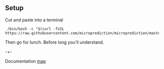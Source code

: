 

## Setup
Cut and paste into a terminal

     /bin/bash -c "$(curl -fsSL https://raw.githubusercontent.com/microprediction/microprediction/master/shell_examples/setup.sh)"
     
Then go for lunch. Before long you'll understand.  
 
-+- 

Documentation [map](https://microprediction.github.io/microprediction/map.html)
 

